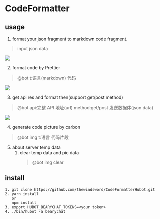 # CodeFormatter

## usage
1. format your json fragment to markdown code fragment.
> input json data

![](https://s1.ax1x.com/2018/10/24/isw4fJ.png)

2. format code by Prettier 
> @bot t:语言(markdown) 代码 

![](https://s1.ax1x.com/2018/10/24/iswIp9.png)

3. get api res and format then(support get/post method)
> @bot api:完整 API 地址(url) method:get/post 发送数据体(json data)

![](https://s1.ax1x.com/2018/10/24/is0Mn0.png)

4. generate code picture by carbon
> @bot img t:语言 代码片段

5. about server temp data
    1. clear temp data and pic data
        > @bot img clear

## install 
```
1. git clone https://github.com/thewindsword/CodeFormatterHubot.git
2. yarn install 
   or 
   npm install
3. export HUBOT_BEARYCHAT_TOKENS=<your token>
4. ./bin/hubot -a bearychat
```